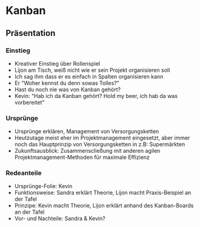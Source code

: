 # Kanban

## Präsentation

### Einstieg

- Kreativer Einstieg über Rollenspiel
- Lijon am Tisch, weiß nicht wie er sein Projekt organisieren soll
- Ich sag ihm dass er es einfach in Spalten organisieren kann
- Er "Woher kennst du denn sowas Tolles?"
- Hast du noch nie was von Kanban gehört?
- Kevin: "Hab ich da Kanban gehört? Hold my beer, ich hab da was vorbereitet"

### Ursprünge

- Ursprünge erklären, Management von Versorgungsketten
- Heutzutage meist eher im Projektmanagement eingesetzt, aber immer noch das Hauptprinzip von Versorgungsketten in z.B: Supermärkten
- Zukunftsausblick: Zusammenscließung mit anderen agilen Projektmanagement-Methoden für maximale Effizienz

### Redeanteile

- Ursprünge-Folie: Kevin
- Funktionsweise: Sandra erklärt Theorie, Lijon macht Praxis-Beispiel an der Tafel
- Prinzipe: Kevin macht Theorie, Lijon erklärt anhand des Kanban-Boards an der Tafel
- Vor- und Nachteile: Sandra & Kevin?
